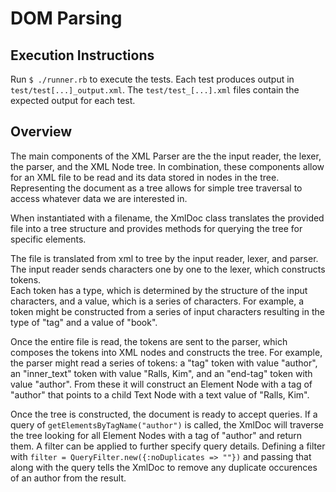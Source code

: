 # DOM Parsing

## Execution Instructions

Run `$ ./runner.rb` to execute the tests.  Each test produces output in `test/test[...]_output.xml`.
The `test/test_[...].xml` files contain the expected output for each test.

## Overview

The main components of the XML Parser are the the input reader, the lexer, the parser, and the XML Node tree.
In combination, these components allow for an XML file to be read and its data stored in nodes in the tree.
Representing the document as a tree allows for simple tree traversal to access whatever data we are interested in.


When instantiated with a filename, the XmlDoc class translates the provided file into a tree structure
and provides methods for querying the tree for specific elements.

The file is translated from xml to tree by the input reader, lexer, and parser.
The input reader sends characters one by one to the lexer, which constructs tokens.  
Each token has a type, which is determined by the structure of the input characters,
and a value, which is a series of characters. For example, a token might be constructed
from a series of input characters resulting in the type of "tag" and a value of "book".

Once the entire file is read, the tokens are sent to the parser, which composes the 
tokens into XML nodes and constructs the tree.  For example, the parser might read
a series of tokens: a "tag" token with value "author", an "inner_text" token with value
"Ralls, Kim", and an "end-tag" token with value "author". From these it will construct
an Element Node with a tag of "author" that points to a child Text Node with a text value
of "Ralls, Kim".  

Once the tree is constructed, the document is ready to accept queries. 
If a query of `getElementsByTagName("author")` is called, the XmlDoc will 
traverse the tree looking for all Element Nodes with a tag of "author" and return them.
A filter can be applied to further specify query details.  Defining a filter with
`filter = QueryFilter.new({:noDuplicates => ""})` and passing that along with the query
tells the XmlDoc to remove any duplicate occurences of an author from the result.